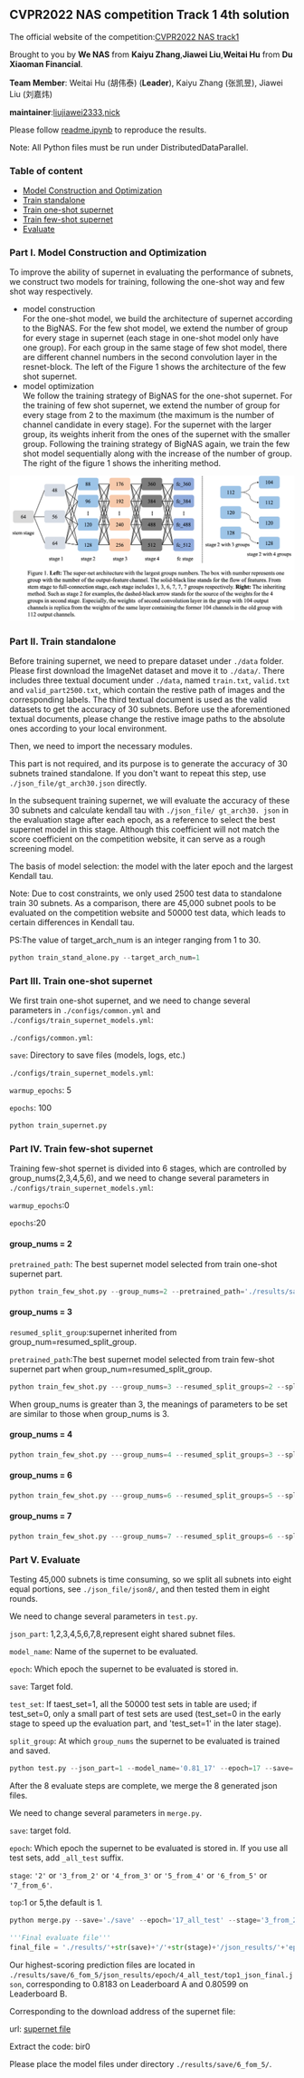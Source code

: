 ## CVPR2022 NAS competition Track 1 4th solution

The official website of the competition:[CVPR2022 NAS track1](https://aistudio.baidu.com/aistudio/competition/detail/149/0/task-definition)

Brought to you by **We NAS** from **Kaiyu Zhang**,**Jiawei Liu**,**Weitai Hu** from **Du Xiaoman Financial**.

**Team Member**: Weitai Hu (胡伟泰) (**Leader**), Kaiyu Zhang (张凯昱), Jiawei Liu (刘嘉炜)

**maintainer**:[liujiawei2333](https://github.com/liujiawei2333),[nick](https://github.com/nick-zoo)

Please follow [readme.ipynb](https://github.com/MetaLearners/Solution-to-CVPR2021-NAS-competition-Track-1/blob/main/readme.ipynb) to reproduce the results.

Note: All Python files must be run under DistributedDataParallel.

### Table of content
- [Model Construction and Optimization](#I)
- [Train standalone](#II)
- [Train one-shot supernet](#III)
- [Train few-shot supernet](#IV)
- [Evaluate](#V)

### <a id="I">Part I. Model Construction and Optimization </a>

To improve the ability of supernet in evaluating the performance of subnets, we construct two models for training, following the one-shot way and few shot way respectively. 

- model construction  
  For the one-shot model, we build the architecture of supernet according to the BigNAS. For the few shot model, we extend the number of group for every stage in supernet (each stage in one-shot model only have one group). For each group in the same stage of few shot model, there are different channel numbers in the second convolution layer in the resnet-block. The left of the Figure 1 shows the architecture of the few shot supernet.
- model optimization  
  We follow the training strategy of BigNAS for the one-shot supernet. For the training of few shot supernet, we extend the number of group for every stage from 2 to the maximum (the maximum is the number of channel candidate in every stage). For the supernet with the larger group, its weights inherit from the ones of the supernet with the smaller group. Following the training strategy of BigNAS again, we train the few shot model sequentially along with the increase of the number of group. The right of the figure 1 shows the inheriting method.

![Figure 1](./figure1_larger.png)

### <a id="II">Part II. Train standalone </a>

Before training supernet, we need to prepare dataset under `./data` folder. Please first download the ImageNet dataset and move it to `./data/`. There includes three textual document under `./data`, named `train.txt`, `valid.txt` and `valid_part2500.txt`, which contain the restive path of images and the corresponding labels. The third textual document is used as the valid datasets to get the accuracy of 30 subnets. Before use the aforementioned textual documents, please change the restive image paths to the absolute ones according to your local environment.

Then, we need to import the necessary modules.

This part is not required, and its purpose is to generate the accuracy of 30 subnets trained standalone. If you don't want to repeat this step, use `./json_file/gt_arch30.json` directly.

In the subsequent training supernet, we will evaluate the accuracy of these 30 subnets and calculate kendall tau  with `./json_file/ gt_arch30. json` in the evaluation stage after each epoch, as a reference to select the best supernet model in this stage. Although this coefficient will not match the score coefficient on the competition website, it can serve as a rough screening model.

The basis of model selection: the model with the later epoch and the largest Kendall tau.

Note: Due to cost constraints, we only used 2500 test data to standalone train 30 subnets. As a comparison, there are 45,000 subnet pools to be evaluated on the competition website and 50000 test data, which leads to certain differences in Kendall tau.

PS:The value of target_arch_num is an integer ranging from 1 to 30.

```python
python train_stand_alone.py --target_arch_num=1
```

### <a id="III">Part III. Train one-shot supernet </a>

We first train one-shot supernet, and we need to change several parameters in `./configs/common.yml` and `./configs/train_supernet_models.yml`:

`./configs/common.yml`:

`save`: Directory to save files (models, logs, etc.)

`./configs/train_supernet_models.yml`:

`warmup_epochs`: 5

`epochs`: 100

```python
python train_supernet.py
```

### <a id="IV">Part IV. Train few-shot supernet </a>

Training few-shot spernet is divided into 6 stages, which are controlled by group_nums(2,3,4,5,6), and we need to change several parameters in `./configs/train_supernet_models.yml`:

`warmup_epochs`:0

`epochs`:20

#### group_nums = 2

`pretrained_path`: The best supernet model selected from train one-shot supernet part.

```python
python train_few_shot.py --group_nums=2 --pretrained_path='./results/save/supernet.pth'
```

#### group_nums = 3

`resumed_split_group`:supernet inherited from group_num=resumed_split_group.

`pretrained_path`:The best supernet model selected from train few-shot supernet part when group_num=resumed_split_group.

```python
python train_few_shot.py ---group_nums=3 --resumed_split_groups=2 --split_model_path='./results/save/2/supernet.pth'
```

When group_nums is greater than 3, the meanings of parameters to be set are similar to those when group_nums is 3.

#### group_nums = 4

```python
python train_few_shot.py ---group_nums=4 --resumed_split_groups=3 --split_model_path='./results/save/3_from_2/supernet.pth'
```

#### group_nums = 6

```python
python train_few_shot.py ---group_nums=6 --resumed_split_groups=5 --split_model_path='./results/save/5_from_4/supernet.pth'
```

#### group_nums = 7

```python
python train_few_shot.py ---group_nums=7 --resumed_split_groups=6 --split_model_path='./results/save/6_from_5/supernet.pth'
```

### <a id="V">Part V. Evaluate </a>

Testing 45,000 subnets is time consuming, so we split all subnets into eight equal portions, see `./json_file/json8/`, and then tested them in eight rounds.

We need to change several parameters in `test.py`.

`json_part`: 1,2,3,4,5,6,7,8,represent eight shared subnet files.

`model_name`: Name of the supernet to be evaluated.

`epoch`: Which epoch the supernet to be evaluated is stored in.

`save`: Target fold.

`test_set`: If taest_set=1, all the 50000 test sets in table are used; if test_set=0, only a small part of test sets are used (test_set=0 in the early stage to speed up the evaluation part, and 'test_set=1' in the later stage).

`split_group`: At which `group_nums` the supernet to be evaluated is trained and saved.

```python
python test.py --json_part=1 --model_name='0.81_17' --epoch=17 --save='./save' --test_set=1 --split_group=2
```

After the 8 evaluate steps are complete, we merge the 8 generated json files.

We need to change several parameters in `merge.py`.

`save`: target fold.

`epoch`: Which epoch the supernet to be evaluated is stored in. If you use all test sets, add `_all_test` suffix.

`stage`: `'2'` or `'3_from_2'` or `'4_from_3'` or `'5_from_4'` or `'6_from_5'` or `'7_from_6'`.

`top`:1 or 5,the default is 1.

```python
python merge.py --save='./save' --epoch='17_all_test' --stage='3_from_2' --top=1
```

```python
'''Final evaluate file'''
final_file = './results/'+str(save)+'/'+str(stage)+'/json_results/'+'epoch/'+str(epoch_all_test)+'/top1_json_final.json'
```

Our highest-scoring prediction files are located in `./results/save/6_fom_5/json_results/epoch/4_all_test/top1_json_final.json`, corresponding to 0.8183 on Leaderboard A and 0.80599 on Leaderboard B.

Corresponding to the download address of the supernet file:

url: [supernet file](https://pan.baidu.com/s/17XNT--5vrbe3dDmZAxZAtw)

Extract the code: bir0

Please place the model files under directory `./results/save/6_fom_5/`.

